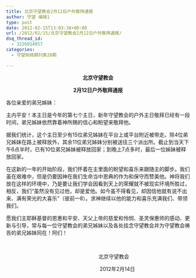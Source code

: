 ```yaml
---
title: 北京守望教会2月12日户外敬拜通报
author: 守望 编辑1
type: post
date: 2012-02-15T13:03:38+00:00
url: /2012/02/15/北京守望教会2月12日户外敬拜通报/
dsq_thread_id:
  - 3226914057
categories:
  - 守望网络期刊第20期

---
```

<p align="center">
  <strong>北京守望教会</strong><strong></strong>
</p>

<p align="center">
  <strong>2</strong><strong>月</strong><strong>12</strong><strong>日户外敬拜通报</strong><strong></strong>
</p>

各位亲爱的弟兄姊妹：

主内平安！本主日是今年的第七个主日，新年守望教会的户外主日敬拜已经有一段时间，弟兄姊妹依然靠着神所赐的信心和盼望来敬拜他。

据我们统计，这个主日至少有15位弟兄姊妹在平台上或平台附近被带走。除4位弟兄姊妹在路上被释放外，其余11位弟兄姊妹分别被送往三个派出所。截止到当天下午6点半时，已有10位弟兄姊妹被释放回家；到晚上7点多时，最后一位姊妹被释放回家。

在这新的一年的开始阶段，我们怀着在主里面的盼望和喜乐来跟随主的脚步。我们虽在艰难中，但是仍要因神在我们生命当中恩典的作为和保守而赞美他。神将我们放在这样的环境中，乃是要让我们学会因看到天上的荣耀就不被现实环境所胜过，相反，我们“虽然没有见过他，却是爱他。如今虽不得看见，却因信他就有说不出来、满有荣光的大喜乐”（彼前一8）。求神继续以他的能力和喜乐充满我们、带领我们。

愿我们主耶稣基督的恩惠和平安、天父上帝的慈爱和怜悯、圣灵保惠师的感动、更新与引导，常与每一位守望教会的弟兄姊妹以及各处挂念守望教会并为守望教会祷告的弟兄姊妹同在！阿们！

&nbsp;

<p align="center">
                        北京守望教会
</p>

<p align="center">
                             2012年2月14日
</p>

&nbsp;